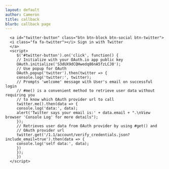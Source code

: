 ```yaml
---
layout: default
author: Cameron
title: callback
blurb: callback page
---
```


      <a id="twitter-button" class="btn btn-block btn-social btn-twitter">
      <i class="fa fa-twitter"></i> Sign in with Twitter
      </a>
      <script>
         $('#twitter-button').on('click', function() {
         // Initialize with your OAuth.io app public key
         OAuth.initialize('S3dUX9dCQHwedq86nA5fzLCJ0');
         // Use popup for OAuth
         OAuth.popup('twitter').then(twitter => {
         console.log('twitter:', twitter);
         // Prompts 'welcome' message with User's email on successful login
         // #me() is a convenient method to retrieve user data without requiring you
         // to know which OAuth provider url to call
         twitter.me().then(data => {
         console.log('data:', data);
         alert('Twitter says your email is:' + data.email + ".\nView browser 'Console Log' for more details");
         });
         // Retrieves user data from OAuth provider by using #get() and
         // OAuth provider url    
         twitter.get('/1.1/account/verify_credentials.json?include_email=true').then(data => {
         console.log('self data:', data);
         })    
         });
         })
      </script>

